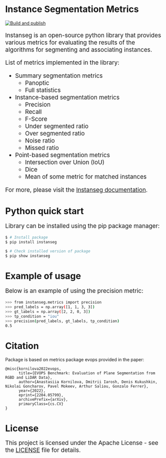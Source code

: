# Instance Segmentation Metrics
[![Build and publish](https://github.com/prime-slam/instanseg-metrics/actions/workflows/ci.yml/badge.svg)](https://github.com/prime-slam/instanseg-metrics/actions/workflows/ci.yml)

<p style="font-size: 14pt;">
     Instanseg is an open-source python library that provides various metrics for evaluating the results of the algorithms for segmenting and associating instances. 
</p>

<p style="font-size: 14pt;">
     List of metrics implemented in the library:
</p>

<ul style="font-size: 14pt;">
    <li>Summary segmentation metrics <ul style="font-size: 14pt;">
        <li>Panoptic</li>
        <li>Full statistics</li>
    </ul></li>
    <li>Instance-based segmentation metrics
        <ul style="font-size: 14pt;">
            <li>Precision</li>
            <li>Recall</li>
            <li>F-Score</li>
            <li>Under segmented ratio</li>
            <li>Over segmented ratio</li>
            <li>Noise ratio</li>
            <li>Missed ratio</li>
    </ul></li>
    <li>Point-based segmentation metrics
        <ul style="font-size: 14pt;">
            <li>Intersection over Union (IoU)</li>
            <li>Dice</li>
            <li>Mean of some metric for matched instances</li>
    </ul></li>
</ul>

<p style="font-size: 14pt;">
    For more, please visit the <a href="https://prime-slam.github.io/instanseg-metrics/">Instanseg documentation</a>.
</p>

# Python quick start

<p style="font-size: 14pt;">
     Library can be installed using the pip package manager:
</p>

```bash
$ # Install package
$ pip install instanseg

$ # Check installed version of package
$ pip show instanseg
```

# Example of usage

<p style="font-size: 14pt;">
    Below is an example of using the precision metric:
</p>

```bash
>>> from instanseg.metrics import precision
>>> pred_labels = np.array([1, 1, 3, 3])
>>> gt_labels = np.array([2, 2, 0, 3])
>>> tp_condition = "iou"
>>> precision(pred_labels, gt_labels, tp_condition)
0.5
```

# Citation
Package is based on metrics package evops provided in the paper:
```
@misc{kornilova2022evops,
      title={EVOPS Benchmark: Evaluation of Plane Segmentation from RGBD and LiDAR Data}, 
      author={Anastasiia Kornilova, Dmitrii Iarosh, Denis Kukushkin, Nikolai Goncharov, Pavel Mokeev, Arthur Saliou, Gonzalo Ferrer},
      year={2022},
      eprint={2204.05799},
      archivePrefix={arXiv},
      primaryClass={cs.CV}
}
```

# License

<p style="font-size: 14pt;">
    This project is licensed under the Apache License - see the <a href="https://github.com/prime-slam/instanseg-metrics/blob/main/LICENSE">LICENSE</a> file for details.
</p>